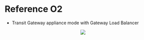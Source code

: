 # Reference O2

- Transit Gateway appliance mode with Gateway Load Balancer

<p align="center">
  <a href="https://aws.amazon.com/blogs/apn/centralized-traffic-inspection-with-gateway-load-balancer-on-aws/">
    <img src="https://d2908q01vomqb2.cloudfront.net/77de68daecd823babbb58edb1c8e14d7106e83bb/2022/01/28/HeleCloud-Centralized-Inspection-4.png">
  </a>
</p>
